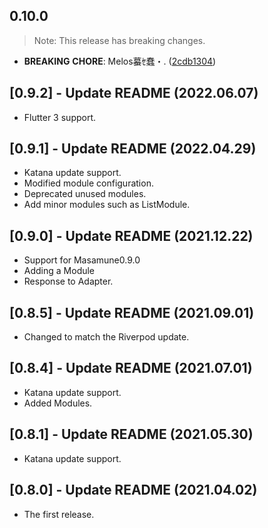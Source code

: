 ## 0.10.0

> Note: This release has breaking changes.

 - **BREAKING** **CHORE**: Melos蟇ｾ蠢・. ([2cdb1304](https://github.com/mathrunet/flutter_masamune/commit/2cdb13044ea12f1f53b9b3cbcf0383e62fad11ac))

## [0.9.2] - Update README (2022.06.07)

* Flutter 3 support.

## [0.9.1] - Update README (2022.04.29)

* Katana update support.
* Modified module configuration.
* Deprecated unused modules.
* Add minor modules such as ListModule.

## [0.9.0] - Update README (2021.12.22)

* Support for Masamune0.9.0
* Adding a Module
* Response to Adapter.

## [0.8.5] - Update README (2021.09.01)

* Changed to match the Riverpod update.

## [0.8.4] - Update README (2021.07.01)

* Katana update support.
* Added Modules.

## [0.8.1] - Update README (2021.05.30)

* Katana update support.

## [0.8.0] - Update README (2021.04.02)

* The first release.
